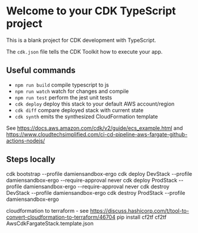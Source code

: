 # Welcome to your CDK TypeScript project

This is a blank project for CDK development with TypeScript.

The `cdk.json` file tells the CDK Toolkit how to execute your app.

## Useful commands

* `npm run build`   compile typescript to js
* `npm run watch`   watch for changes and compile
* `npm run test`    perform the jest unit tests
* `cdk deploy`      deploy this stack to your default AWS account/region
* `cdk diff`        compare deployed stack with current state
* `cdk synth`       emits the synthesized CloudFormation template

See https://docs.aws.amazon.com/cdk/v2/guide/ecs_example.html and  https://www.cloudtechsimplified.com/ci-cd-pipeline-aws-fargate-github-actions-nodejs/
## Steps locally
cdk bootstrap --profile damiensandbox-ergo 
cdk deploy DevStack --profile damiensandbox-ergo --require-approval never
cdk deploy ProdStack --profile damiensandbox-ergo --require-approval never
cdk destroy DevStack --profile damiensandbox-ergo 
cdk destroy ProdStack --profile damiensandbox-ergo 

cloudformation to terraform - see https://discuss.hashicorp.com/t/tool-to-convert-cloudformation-to-terraform/46704
pip install cf2tf
cf2tf AwsCdkFargateStack.template.json 